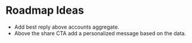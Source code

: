 # Roadmap Ideas

- Add best reply above accounts aggregate.
- Above the share CTA add a personalized message based on the data.
